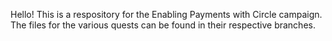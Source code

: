 Hello! This is a respository for the Enabling Payments with Circle campaign. The files for the various quests can be found in their respective branches.
